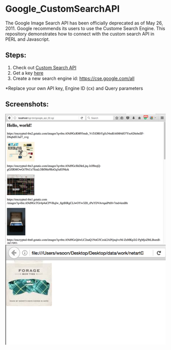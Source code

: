 # Google_CustomSearchAPI

The Google Image Search API has been officially deprecated as of May 26, 2011. Google recommends its users to use the Custome Search Engine. This repository demonstrates how to connect with the custom search API in PERL and Javascript. 

## Steps:
1. Check out [Custom Search API](https://developers.google.com/custom-search/)
2. Get a key [here](https://developers.google.com/custom-search/json-api/v1/overview)
3. Create a new search engine id: https://cse.google.com/all

*Replace your own API key, Engine ID (cx) and Query parameters

## Screenshots:
![ScreenShot_CGI](https://github.com/siusoon/Google_CustomSearchAPI/blob/master/screenshot_cgiResult.png)
![ScreenShot_js](https://github.com/siusoon/Google_CustomSearchAPI/blob/master/screenshot_jsResult.png)
